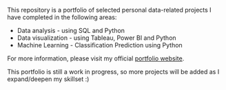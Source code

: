 This repository is a portfolio of selected personal data-related projects I have completed in the following areas:
- Data analysis - using SQL and Python
- Data visualization - using Tableau, Power BI and Python
- Machine Learning - Classification Prediction using Python

For more information, please visit my official [portfolio website](https://lanhoang82.github.io/LanHoang.github.io/).

This portfolio is still a work in progress, so more projects will be added as I expand/deepen my skillset :)


